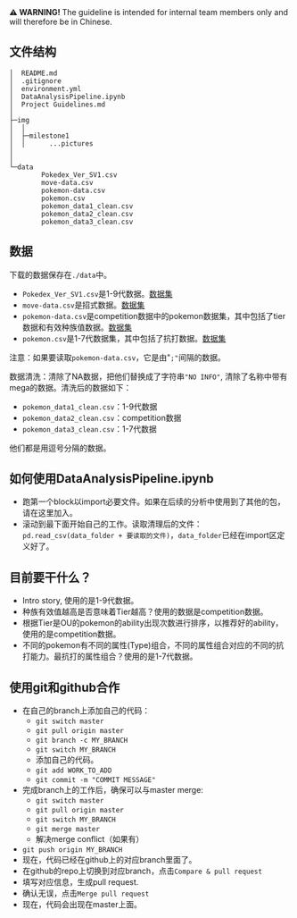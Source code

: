 <div class="alert alert-block alert-warning">
<b>⚠️ WARNING! </b> The guideline is intended for internal team members only and will therefore be in Chinese.
</div>

## 文件结构
```shell
│  README.md
│  .gitignore
│  environment.yml
│  DataAnalysisPipeline.ipynb
│  Project Guidelines.md
│
├─img
│  │
│  ├─milestone1
│  │      ...pictures
│
│
└─data
        Pokedex_Ver_SV1.csv
        move-data.csv
        pokemon-data.csv
        pokemon.csv
        pokemon_data1_clean.csv
        pokemon_data2_clean.csv
        pokemon_data3_clean.csv

```
## 数据
下载的数据保存在```./data```中。
- ```Pokedex_Ver_SV1.csv```是1-9代数据。[数据集](https://www.kaggle.com/datasets/takamasakato/pokemon-all-status-data) 
- ```move-data.csv```是招式数据。[数据集](https://www.kaggle.com/datasets/n2cholas/competitive-pokemon-dataset)
- ```pokemon-data.csv```是competition数据中的pokemon数据集，其中包括了tier数据和有效种族值数据。[数据集](https://www.kaggle.com/datasets/n2cholas/competitive-pokemon-dataset)
- ```pokemon.csv```是1-7代数据集，其中包括了抗打数据。[数据集](https://www.kaggle.com/datasets/rounakbanik/pokemon)

注意：如果要读取```pokemon-data.csv```，它是由"```;"```间隔的数据。

数据清洗：清除了NA数据，把他们替换成了字符串```"NO INFO"```, 清除了名称中带有mega的数据。清洗后的数据如下：
- ```pokemon_data1_clean.csv```：1-9代数据
- ```pokemon_data2_clean.csv```：competition数据
- ```pokemon_data3_clean.csv```：1-7代数据

他们都是用逗号分隔的数据。

## 如何使用DataAnalysisPipeline.ipynb

- 跑第一个block以import必要文件。如果在后续的分析中使用到了其他的包，请在这里加入。
- 滚动到最下面开始自己的工作。读取清理后的文件：```pd.read_csv(data_folder + 要读取的文件)```，```data_folder```已经在import区定义好了。

## 目前要干什么？
- Intro story, 使用的是1-9代数据。
- 种族有效值越高是否意味着Tier越高？使用的数据是competition数据。
- 根据Tier是OU的pokemon的ability出现次数进行排序，以推荐好的ability，使用的是competition数据。
- 不同的pokemon有不同的属性(Type)组合，不同的属性组合对应的不同的抗打能力。最抗打的属性组合？使用的是1-7代数据。

## 使用git和github合作

- 在自己的branch上添加自己的代码：
  - ```git switch master```
  - ```git pull origin master```
  - ```git branch -c MY_BRANCH```
  - ```git switch MY_BRANCH```
  - 添加自己的代码。
  - ```git add WORK_TO_ADD```
  - ```git commit -m "COMMIT MESSAGE"```
- 完成branch上的工作后，确保可以与master merge:
  - ```git switch master```
  - ```git pull origin master```
  - ```git switch MY_BRANCH```
  - ```git merge master```
  - 解决merge conflict（如果有）
- ```git push origin MY_BRANCH```
- 现在，代码已经在github上的对应branch里面了。
- 在github的repo上切换到对应branch，点击```Compare & pull request```
- 填写对应信息，生成pull request.
- 确认无误，点击```Merge pull request```
- 现在，代码会出现在master上面。
